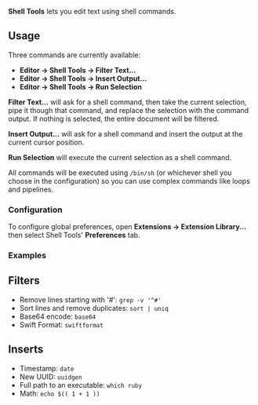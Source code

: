 **Shell Tools** lets you edit text using shell commands.

## Usage

Three commands are currently available:
- **Editor → Shell Tools → Filter Text…**
- **Editor → Shell Tools → Insert Output…**
- **Editor → Shell Tools → Run Selection**

**Filter Text…** will ask for a shell command, then take the current selection, pipe it though that command, and replace the selection with the command output. If nothing is selected, the entire document will be filtered.

**Insert Output…** will ask for a shell command and insert the output at the current cursor position.

**Run Selection** will execute the current selection as a shell command.

All commands will be executed using `/bin/sh` (or whichever shell you choose in the configuration) so you can use complex commands like loops and pipelines.

### Configuration

To configure global preferences, open **Extensions → Extension Library...** then select Shell Tools' **Preferences** tab.

### Examples

## Filters

- Remove lines starting with '#': `grep -v '^#'`
- Sort lines and remove duplicates: `sort | uniq`
- Base64 encode: `base64`
- Swift Format: `swiftformat`

## Inserts

- Timestamp: `date`
- New UUID: `uuidgen`
- Full path to an executable: `which ruby`
- Math: `echo $(( 1 + 1 ))`
